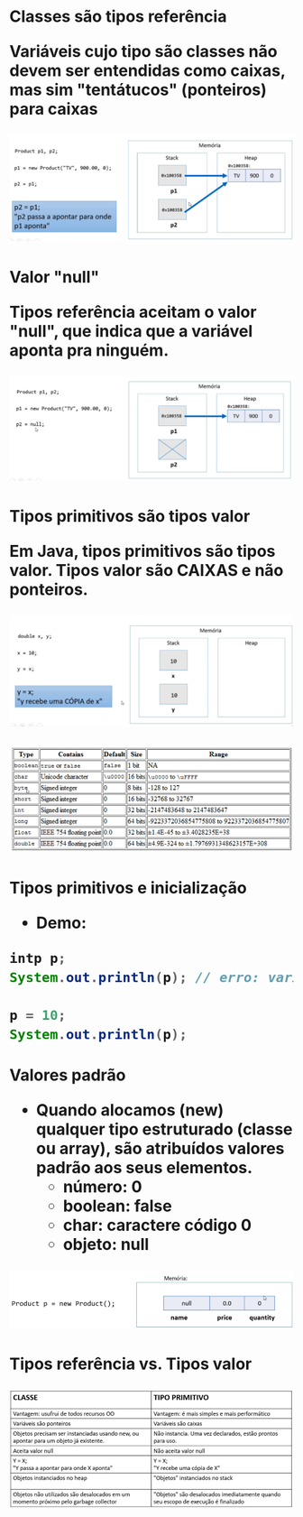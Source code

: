 <h1> Classes são tipos referência

Variáveis cujo tipo são classes não devem ser entendidas como caixas, mas sim "tentátucos" (ponteiros) para caixas

![1688867562350](image/doc_Tiposreferenciavstiposvalor/1688867562350.png)

<h1> Valor "null"

Tipos referência aceitam o valor "null", que indica que a variável aponta pra ninguém.

![1688867760420](image/doc_Tiposreferenciavstiposvalor/1688867760420.png)

<h1> Tipos primitivos são tipos valor

Em Java, tipos primitivos são tipos valor. Tipos valor são CAIXAS e não ponteiros.

![1688867860282](image/doc_Tiposreferenciavstiposvalor/1688867860282.png)

![1688867895505](image/doc_Tiposreferenciavstiposvalor/1688867895505.png)

<h1> Tipos primitivos e inicialização

* Demo:

```java
intp p;
System.out.println(p); // erro: variável não iniciada

p = 10;
System.out.println(p);
```


<h1> Valores padrão

* Quando alocamos (new) qualquer tipo estruturado (classe ou array), são atribuídos valores padrão aos seus elementos.
  * número: 0
  * boolean: false
  * char: caractere código 0
  * objeto: null

![1688868136430](image/doc_Tiposreferenciavstiposvalor/1688868136430.png)


<h1> Tipos referência vs. Tipos valor

![1688868220750](image/doc_Tiposreferenciavstiposvalor/1688868220750.png)
